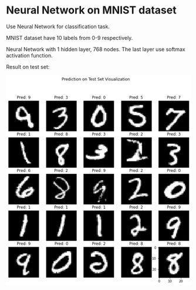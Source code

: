# Neural Network on MNIST dataset

Use Neural Network for classification task. 

MNIST dataset have 10 labels from 0-9 respectively.

Neural Network with 1 hidden layer, 768 nodes. The last layer use softmax activation function.

Result on test set: 

![](mnist.png)
